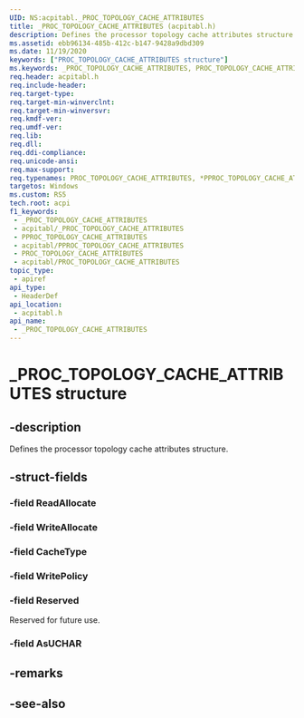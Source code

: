 ```yaml
---
UID: NS:acpitabl._PROC_TOPOLOGY_CACHE_ATTRIBUTES
title: _PROC_TOPOLOGY_CACHE_ATTRIBUTES (acpitabl.h)
description: Defines the processor topology cache attributes structure.
ms.assetid: ebb96134-485b-412c-b147-9428a9dbd309
ms.date: 11/19/2020
keywords: ["PROC_TOPOLOGY_CACHE_ATTRIBUTES structure"]
ms.keywords: _PROC_TOPOLOGY_CACHE_ATTRIBUTES, PROC_TOPOLOGY_CACHE_ATTRIBUTES, *PPROC_TOPOLOGY_CACHE_ATTRIBUTES,
req.header: acpitabl.h
req.include-header: 
req.target-type: 
req.target-min-winverclnt: 
req.target-min-winversvr: 
req.kmdf-ver: 
req.umdf-ver: 
req.lib: 
req.dll: 
req.ddi-compliance: 
req.unicode-ansi: 
req.max-support: 
req.typenames: PROC_TOPOLOGY_CACHE_ATTRIBUTES, *PPROC_TOPOLOGY_CACHE_ATTRIBUTES
targetos: Windows
ms.custom: RS5
tech.root: acpi
f1_keywords:
 - _PROC_TOPOLOGY_CACHE_ATTRIBUTES
 - acpitabl/_PROC_TOPOLOGY_CACHE_ATTRIBUTES
 - PPROC_TOPOLOGY_CACHE_ATTRIBUTES
 - acpitabl/PPROC_TOPOLOGY_CACHE_ATTRIBUTES
 - PROC_TOPOLOGY_CACHE_ATTRIBUTES
 - acpitabl/PROC_TOPOLOGY_CACHE_ATTRIBUTES
topic_type:
 - apiref
api_type:
 - HeaderDef
api_location:
 - acpitabl.h
api_name:
 - _PROC_TOPOLOGY_CACHE_ATTRIBUTES
---
```


# _PROC_TOPOLOGY_CACHE_ATTRIBUTES structure

## -description

Defines the processor topology cache attributes structure.

## -struct-fields

### -field ReadAllocate

### -field WriteAllocate

### -field CacheType

### -field WritePolicy

### -field Reserved

Reserved for future use.

### -field AsUCHAR

## -remarks

## -see-also
